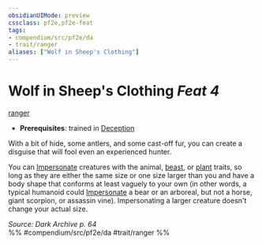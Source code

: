```yaml
---
obsidianUIMode: preview
cssclass: pf2e,pf2e-feat
tags:
- compendium/src/pf2e/da
- trait/ranger
aliases: ["Wolf in Sheep's Clothing"]
---
```

# Wolf in Sheep's Clothing  *Feat 4*  
[ranger](/rules/traits/ranger.md)  

- **Prerequisites**: trained in [Deception](/compendium/skills.md#Deception)

With a bit of hide, some antlers, and some cast-off fur, you can create a disguise that will fool even an experienced hunter.

You can [Impersonate](/rules/actions/impersonate.md) creatures with the animal, [beast](/rules/traits/beast.md), or [plant](/rules/traits/plant.md) traits, so long as they are either the same size or one size larger than you and have a body shape that conforms at least vaguely to your own (in other words, a typical humanoid could [Impersonate](/rules/actions/impersonate.md) a bear or an arboreal, but not a horse, giant scorpion, or assassin vine). Impersonating a larger creature doesn't change your actual size.

*Source: Dark Archive p. 64*  
%% #compendium/src/pf2e/da #trait/ranger %%